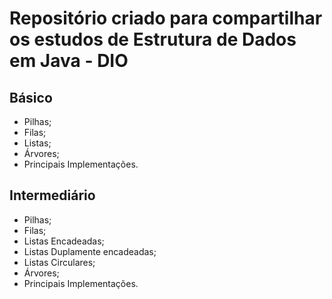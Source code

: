 # Repositório criado para compartilhar os estudos de Estrutura de Dados em Java - DIO


## Básico
- Pilhas; 
- Filas; 
- Listas; 
- Árvores; 
- Principais Implementações.


## Intermediário
- Pilhas;
- Filas;
- Listas Encadeadas; 
- Listas Duplamente encadeadas;
- Listas Circulares;
- Árvores;
- Principais Implementações.

